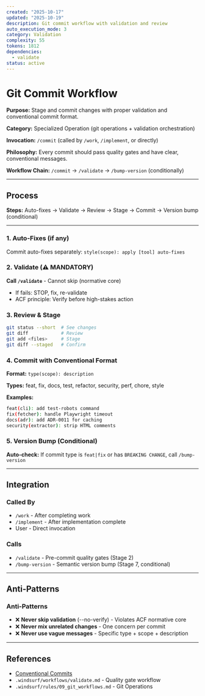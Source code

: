 ```yaml
---
created: "2025-10-17"
updated: "2025-10-19"
description: Git commit workflow with validation and review
auto_execution_mode: 3
category: Validation
complexity: 55
tokens: 1812
dependencies:
  - validate
status: active
---
```


# Git Commit Workflow

**Purpose:** Stage and commit changes with proper validation and conventional commit format.

**Category:** Specialized Operation (git operations + validation orchestration)

**Invocation:** `/commit` (called by `/work`, `/implement`, or directly)

**Philosophy:** Every commit should pass quality gates and have clear, conventional messages.

**Workflow Chain:** `/commit` → `/validate` → `/bump-version` (conditionally)

---

## Process

**Steps:** Auto-fixes → Validate → Review → Stage → Commit → Version bump (conditional)

---

### 1. Auto-Fixes (if any)

Commit auto-fixes separately: `style(scope): apply [tool] auto-fixes`

### 2. Validate (⚠️ MANDATORY)

**Call `/validate`** - Cannot skip (normative core)

- If fails: STOP, fix, re-validate
- ACF principle: Verify before high-stakes action

### 3. Review & Stage

```bash
git status --short  # See changes
git diff            # Review
git add <files>     # Stage
git diff --staged   # Confirm
```

### 4. Commit with Conventional Format

**Format:** `type(scope): description`

**Types:** feat, fix, docs, test, refactor, security, perf, chore, style

**Examples:**

```bash
feat(cli): add test-robots command
fix(fetcher): handle Playwright timeout
docs(adr): add ADR-0011 for caching
security(extractor): strip HTML comments
```

### 5. Version Bump (Conditional)

**Auto-check:** If commit type is `feat|fix` or has `BREAKING CHANGE`, call `/bump-version`

---

## Integration

### Called By

- `/work` - After completing work
- `/implement` - After implementation complete
- User - Direct invocation

### Calls

- `/validate` - Pre-commit quality gates (Stage 2)
- `/bump-version` - Semantic version bump (Stage 7, conditional)

---

## Anti-Patterns

### Anti-Patterns

- ❌ **Never skip validation** (--no-verify) - Violates ACF normative core
- ❌ **Never mix unrelated changes** - One concern per commit
- ❌ **Never use vague messages** - Specific type + scope + description

---

## References

- [Conventional Commits](https://www.conventionalcommits.org/)
- `.windsurf/workflows/validate.md` - Quality gate workflow
- `.windsurf/rules/09_git_workflows.md` - Git Operations
